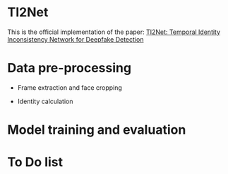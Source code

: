 # TI2Net
This is the official implementation of the paper: [TI2Net: Temporal Identity Inconsistency Network for Deepfake Detection](https://openaccess.thecvf.com/content/WACV2023/html/Liu_TI2Net_Temporal_Identity_Inconsistency_Network_for_Deepfake_Detection_WACV_2023_paper.html)

# Data pre-processing
* Frame extraction and face cropping

* Identity calculation


# Model training and evaluation



# To Do list
